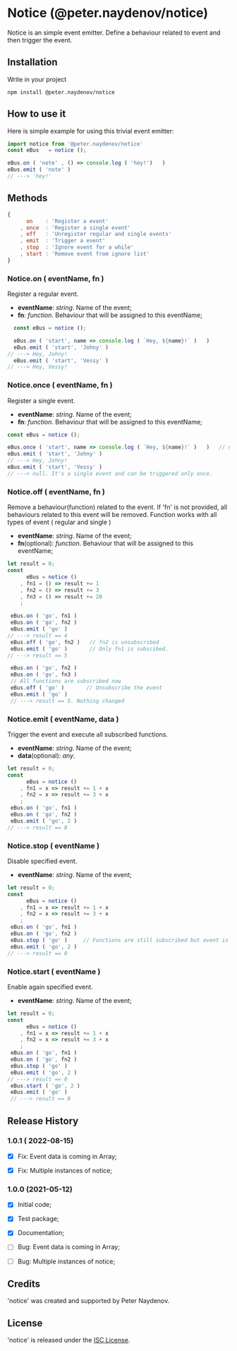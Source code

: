 # Notice (@peter.naydenov/notice)

Notice is an simple event emitter. Define a behaviour related to event and then trigger the event. 

## Installation
Write in your project

```
npm install @peter.naydenov/notice
```





## How to use it
Here is simple example for using this trivial event emitter:
```js
import notice from '@peter.naydenov/notice'
const eBus   = notice ();

eBus.on ( 'note' , () => console.log ( 'hey!')   )
eBus.emit ( 'note' )
// ---> 'hey!'
```





## Methods

```js
{
      on    : 'Register a event'
    , once  : 'Register a single event'
    , off   : 'Unregister regular and single events'
    , emit  : 'Trigger a event'
    , stop  : 'Ignore event for a while'
    , start : 'Remove event from ignore list'
}
```

### Notice.on ( eventName, fn )
Register a regular event.
- **eventName**: *string*. Name of the event;
- **fn**: *function*. Behaviour that will be assigned to this eventName;
```js
  const eBus = notice ();

  eBus.on ( 'start', name => console.log ( `Hey, ${name}!` )   )   
  eBus.emit ( 'start', 'Johny' )
// ---> Hey, Johny!
  eBus.emit ( 'start', 'Vessy' )
// ---> Hey, Vessy!
```



### Notice.once ( eventName, fn )
Register a single event.
- **eventName**: *string*. Name of the event;
- **fn**: *function*. Behaviour that will be assigned to this eventName;
```js
const eBus = notice ();

eBus.once ( 'start', name => console.log ( `Hey, ${name}!` )   )   // notice that data params from emit is coming as array
eBus.emit ( 'start', 'Johny' )
// ---> Hey, Johny!
eBus.emit ( 'start', 'Vessy' )
// ---> null. It's a single event and can be triggered only once.
```



### Notice.off ( eventName, fn )
Remove a behaviour(function) related to the event. If 'fn' is not provided, all behaviours related to this event will be removed. Function works with all types of event ( regular and single )
- **eventName**: *string*. Name of the event;
- **fn**(optional): *function*. Behaviour that will be assigned to this eventName;
```js
let result = 0;
const 
      eBus = notice ()
    , fn1 = () => result += 1
    , fn2 = () => result += 3
    , fn3 = () => result += 20
    ;

 eBus.on ( 'go', fn1 )
 eBus.on ( 'go', fn2 )
 eBus.emit ( 'go' )
// ---> result == 4
 eBus.off ( 'go', fn2 )   // fn2 is unsubscribed
 eBus.emit ( 'go' )       // Only fn1 is subscibed.
// ---> result == 5

 eBus.on ( 'go', fn2 )
 eBus.on ( 'go', fn3 )
 // All functions are subscribed now
 eBus.off ( 'go' )       // Unsubscribe the event
 eBus.emit ( 'go' )
 // ---> result == 5. Nothing changed
```




### Notice.emit ( eventName, data )
Trigger the event and execute all subscribed functions.
- **eventName**: *string*. Name of the event;
- **data**(optional): *any*. 

```js
let result = 0;
const 
      eBus = notice ()
    , fn1 = x => result += 1 + x
    , fn2 = x => result += 3 + x
    ;
 eBus.on ( 'go', fn1 )
 eBus.on ( 'go', fn2 )
 eBus.emit ( 'go', 2 )
// ---> result == 8
```





### Notice.stop ( eventName )
Disable specified event.
- **eventName**: *string*. Name of the event;

```js
let result = 0;
const 
      eBus = notice ()
    , fn1 = x => result += 1 + x
    , fn2 = x => result += 3 + x
    ;
 eBus.on ( 'go', fn1 )
 eBus.on ( 'go', fn2 )
 eBus.stop ( 'go' )     // Functions are still subscribed but event is muted
 eBus.emit ( 'go', 2 )
// ---> result == 0
```





### Notice.start ( eventName )
Enable again specified event.
- **eventName**: *string*. Name of the event;

```js
let result = 0;
const 
      eBus = notice ()
    , fn1 = x => result += 1 + x
    , fn2 = x => result += 3 + x
    ;
 eBus.on ( 'go', fn1 )
 eBus.on ( 'go', fn2 )
 eBus.stop ( 'go' )
 eBus.emit ( 'go', 2 )
// ---> result == 0
 eBus.start ( 'go', 2 )
 eBus.emit ( 'go' )
 // ---> result == 8
```


## Release History

### 1.0.1 ( 2022-08-15)
- [x] Fix: Event data is coming in Array;
- [x] Fix: Multiple instances of notice;



### 1.0.0 (2021-05-12)
- [x] Initial code;
- [x] Test package;
- [x] Documentation;
- [ ] Bug: Event data is coming in Array;
- [ ] Bug: Multiple instances of notice;






## Credits
'notice' was created and supported by Peter Naydenov.





## License
'notice' is released under the [ISC License](https://opensource.org/licenses/ISC).